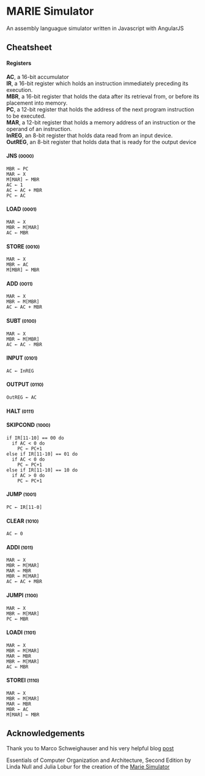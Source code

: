 # MARIE Simulator
An assembly languague simulator written in Javascript with AngularJS

## Cheatsheet

#### Registers
**AC**, a 16-bit accumulator<br>
**IR**, a 16-bit register which holds an instruction immediately preceding its execution.<br>
**MBR**, a 16-bit register that holds the data after its retrieval from, or before its placement into memory.<br>
**PC**, a 12-bit register that holds the address of the next program instruction to be executed.<br>
**MAR**, a 12-bit register that holds a memory address of an instruction or the operand of an instruction.<br>
**InREG**, an 8-bit register that holds data read from an input device.<br>
**OutREG**, an 8-bit register that holds data that is ready for the output device<br>

#### JNS <small>(0000)</small>
```
MBR ← PC  
MAR ← X
M[MAR] ← MBR  
AC ← 1  
AC ← AC + MBR  
PC ← AC
```

#### LOAD <small>(0001)</small>
```
MAR ← X
MBR ← M[MAR]  
AC ← MBR
```

#### STORE <small>(0010)</small>
```
MAR ← X
MBR ← AC  
M[MBR] ← MBR
```

#### ADD <small>(0011)</small>
```
MAR ← X
MBR ← M[MBR]  
AC ← AC + MBR
```

#### SUBT <small>(0100)</small>
```
MAR ← X  
MBR ← M[MBR]  
AC ← AC - MBR
```

#### INPUT <small>(0101)</small>
```
AC ← InREG
```

#### OUTPUT <small>(0110)</small>
```
OutREG ← AC
```

#### HALT <small>(0111)</small>

#### SKIPCOND <small>(1000)</small>
```
if IR[11-10] == 00 do
  if AC < 0 do
    PC ← PC+1
else if IR[11-10] == 01 do
  if AC < 0 do
    PC ← PC+1
else if IR[11-10] == 10 do
  if AC > 0 do
    PC ← PC+1
```

#### JUMP <small>(1001)</small>
```
PC ← IR[11-0]
```

#### CLEAR <small>(1010)</small>
```
AC ← 0
```

#### ADDI <small>(1011)</small>
```
MAR ← X
MBR ← M[MAR]  
MAR ← MBR  
MBR ← M[MAR]  
AC ← AC + MBR
```

#### JUMPI <small>(1100)</small>
```
MAR ← X
MBR ← M[MAR]  
PC ← MBR
```

#### LOADI <small>(1101)</small>
```
MAR ← X
MBR ← M[MAR]  
MAR ← MBR  
MBR ← M[MAR]  
AC ← MBR
```

#### STOREI <small>(1110)</small>
```
MAR ← X
MBR ← M[MAR]  
MAR ← MBR  
MBR ← AC  
M[MAR] ← MBR
```

## Acknowledgements
Thank you to Marco Schweighauser and his very helpful blog [post](https://www.mschweighauser.com/make-your-own-assembler-simulator-in-javascript-part1/)

Essentials of Computer Organization and Architecture, Second Edition by Linda Null and Julia Lobur for the creation of the [Marie Simulator]( http://computerscience.jbpub.com/ecoa/2e/student_resources.cfm)
